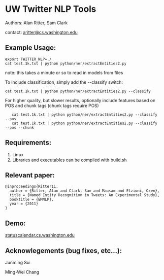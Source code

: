 UW Twitter NLP Tools
====================
Authors: Alan Ritter, Sam Clark

contact: aritter@cs.washington.edu

Example Usage:
--------------

	export TWITTER_NLP=./
	cat test.1k.txt | python python/ner/extractEntities2.py

note: this takes a minute or so to read in models from files


To include classification, simply add the --classify switch:

	cat test.1k.txt | python python/ner/extractEntities2.py --classify


For higher quality, but slower results, optionally include features based on POS and chunk tags
(chunk tags require POS)

       cat test.1k.txt | python python/ner/extractEntities2.py --classify --pos
       cat test.1k.txt | python python/ner/extractEntities2.py --classify --pos --chunk


Requirements:
-------------
1. Linux
2. Libraries and executables can be compiled with build.sh

Relevant paper:
--------------

	@inproceedings{Ritter11,
	  author = {Ritter, Alan and Clark, Sam and Mausam and Etzioni, Oren},
	  title = {Named Entity Recognition in Tweets: An Experimental Study},
	  booktitle = {EMNLP},
	  year = {2011}
	}

Demo:
-----
[statuscalendar.cs.washington.edu](http://statuscalendar.cs.washington.edu)

Acknowlegements (bug fixes, etc...):
------------------------------------
Junming Sui

Ming-Wei Chang
